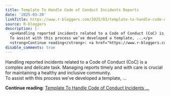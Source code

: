 ```yaml
---
title: Template To Handle Code of Conduct Incidents Reports
date: '2025-03-20'
linkTitle: https://www.r-bloggers.com/2025/03/template-to-handle-code-of-conduct-incidents-reports/
source: R-bloggers
description: |-
  <p>Handling reported incidents related to a Code of Conduct (CoC) is a complex and delicate task. Managing reports timely and with care is crucial for maintaining a healthy and inclusive community.<br />
  To assist with this process we’ve developed a template, ...</p>
  <strong>Continue reading</strong>: <a href="https://www.r-bloggers.com/2025/03/template-to-handle-code-of-conduct-incidents-reports/">Template To Handle Code of Conduct Incidents ...
disable_comments: true
---
```

<p>Handling reported incidents related to a Code of Conduct (CoC) is a complex and delicate task. Managing reports timely and with care is crucial for maintaining a healthy and inclusive community.<br />
To assist with this process we’ve developed a template, ...</p>
<strong>Continue reading</strong>: <a href="https://www.r-bloggers.com/2025/03/template-to-handle-code-of-conduct-incidents-reports/">Template To Handle Code of Conduct Incidents ...